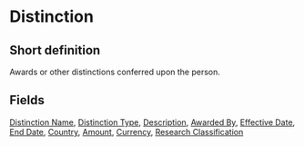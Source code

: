 # Distinction
## Short definition
Awards or other distinctions conferred upon the person.
## Fields
[Distinction Name](../Object-Fields/Distinction/Distinction%20Name.md),
[Distinction Type](../Object-Fields/Distinction/Distinction%20Type.md),
[Description](../Object-Fields/Distinction/Description.md),
[Awarded By](../Object-Fields/Distinction/Awarded%20By.md),
[Effective Date](../Object-Fields/Distinction/Effective%20Date.md),
[End Date](../Object-Fields/Distinction/End%20Date.md),
[Country](../Object-Fields/Distinction/Country.md),
[Amount](../Object-Fields/Distinction/Amount.md),
[Currency](../Object-Fields/Distinction/Currency.md),
[Research Classification](../Object-Fields/Distinction/Research%20Classification.md)
